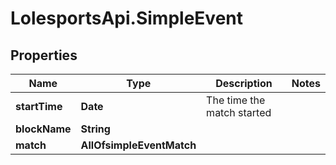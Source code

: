 # LolesportsApi.SimpleEvent

## Properties
Name | Type | Description | Notes
------------ | ------------- | ------------- | -------------
**startTime** | **Date** | The time the match started | 
**blockName** | **String** |  | 
**match** | **AllOfsimpleEventMatch** |  | 
